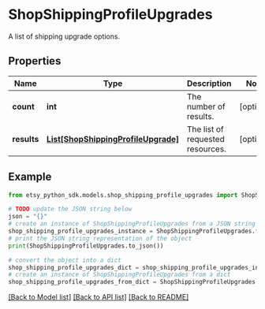 # ShopShippingProfileUpgrades

A list of shipping upgrade options.

## Properties

Name | Type | Description | Notes
------------ | ------------- | ------------- | -------------
**count** | **int** | The number of results. | [optional] 
**results** | [**List[ShopShippingProfileUpgrade]**](ShopShippingProfileUpgrade.md) | The list of requested resources. | [optional] 

## Example

```python
from etsy_python_sdk.models.shop_shipping_profile_upgrades import ShopShippingProfileUpgrades

# TODO update the JSON string below
json = "{}"
# create an instance of ShopShippingProfileUpgrades from a JSON string
shop_shipping_profile_upgrades_instance = ShopShippingProfileUpgrades.from_json(json)
# print the JSON string representation of the object
print(ShopShippingProfileUpgrades.to_json())

# convert the object into a dict
shop_shipping_profile_upgrades_dict = shop_shipping_profile_upgrades_instance.to_dict()
# create an instance of ShopShippingProfileUpgrades from a dict
shop_shipping_profile_upgrades_from_dict = ShopShippingProfileUpgrades.from_dict(shop_shipping_profile_upgrades_dict)
```
[[Back to Model list]](../README.md#documentation-for-models) [[Back to API list]](../README.md#documentation-for-api-endpoints) [[Back to README]](../README.md)


